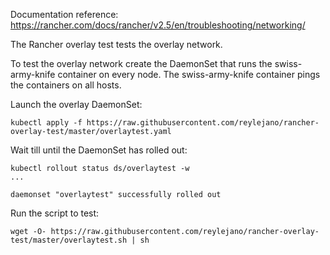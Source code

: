 Documentation reference: https://rancher.com/docs/rancher/v2.5/en/troubleshooting/networking/

The Rancher overlay test tests the overlay network.

To test the overlay network create the DaemonSet that runs the swiss-army-knife container on every node.
The swiss-army-knife container pings the containers on all hosts.

Launch the overlay DaemonSet:

```
kubectl apply -f https://raw.githubusercontent.com/reylejano/rancher-overlay-test/master/overlaytest.yaml
```

Wait till until the DaemonSet has rolled out:

```
kubectl rollout status ds/overlaytest -w
...

daemonset "overlaytest" successfully rolled out
```

Run the script to test:

```
wget -O- https://raw.githubusercontent.com/reylejano/rancher-overlay-test/master/overlaytest.sh | sh
```
